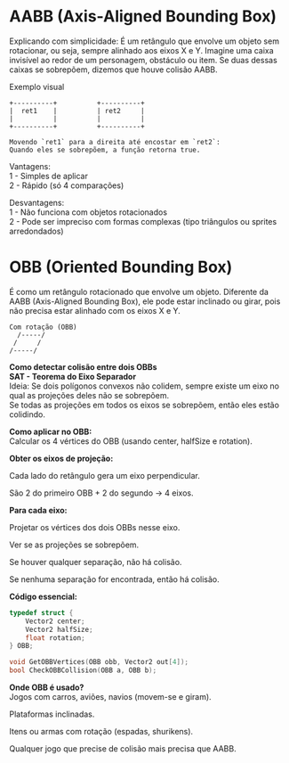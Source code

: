 # AABB (Axis-Aligned Bounding Box)
Explicando com simplicidade:
É um retângulo que envolve um objeto sem rotacionar, ou seja, sempre alinhado aos eixos X e Y. Imagine uma caixa invisível ao redor de um personagem, obstáculo ou item. Se duas dessas caixas se sobrepõem, dizemos que houve colisão AABB.

Exemplo visual
```
+----------+          +----------+
|  ret1    |          | ret2     |
|          |          |          |
+----------+          +----------+

Movendo `ret1` para a direita até encostar em `ret2`:
Quando eles se sobrepõem, a função retorna true.
```
Vantagens: <br/>
1 - Simples de aplicar<br/>
2 - Rápido (só 4 comparações)<br/>

Desvantagens: <br/>
1 - Não funciona com objetos rotacionados<br/>
2 - Pode ser impreciso com formas complexas (tipo triângulos ou sprites arredondados)<br/>

# OBB (Oriented Bounding Box)
É como um retângulo rotacionado que envolve um objeto. Diferente da AABB (Axis-Aligned Bounding Box), ele pode estar inclinado ou girar, pois não precisa estar alinhado com os eixos X e Y.
```
Com rotação (OBB)
  /-----/
 /     /
/-----/
```
**Como detectar colisão entre dois OBBs**<br/>
**SAT - Teorema do Eixo Separador**<br/>
Ideia: Se dois polígonos convexos não colidem, sempre existe um eixo no qual as projeções deles não se sobrepõem.<br/>
Se todas as projeções em todos os eixos se sobrepõem, então eles estão colidindo.<br/>

**Como aplicar no OBB:**<br/>
Calcular os 4 vértices do OBB (usando center, halfSize e rotation).<br/>

**Obter os eixos de projeção:**<br/>

Cada lado do retângulo gera um eixo perpendicular.<br/>

São 2 do primeiro OBB + 2 do segundo → 4 eixos.<br/>

**Para cada eixo:**<br/>

Projetar os vértices dos dois OBBs nesse eixo.<br/>

Ver se as projeções se sobrepõem.<br/>

Se houver qualquer separação, não há colisão.<br/>

Se nenhuma separação for encontrada, então há colisão.<br/>

**Código essencial:** 
```C
typedef struct {
    Vector2 center;
    Vector2 halfSize;
    float rotation;
} OBB;

void GetOBBVertices(OBB obb, Vector2 out[4]);
bool CheckOBBCollision(OBB a, OBB b);
```

**Onde OBB é usado?**<br/>
Jogos com carros, aviões, navios (movem-se e giram).<br/>

Plataformas inclinadas.<br/>

Itens ou armas com rotação (espadas, shurikens).<br/>

Qualquer jogo que precise de colisão mais precisa que AABB.<br/>


